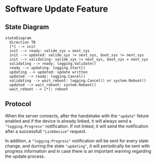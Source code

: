 # Software Update Feature

## State Diagram

```mermaid
stateDiagram
  direction TB
  [*] --> init
  init --> ready: valide_sys = next_sys
  init --> updated: valide_sys != next_sys, boot_sys != next_sys 
  init --> validating: valide_sys != next_sys, boot_sys = next_sys 
  validating --> ready: logging.Validate()
  ready --> updating: logging.Start()
  updating --> updated: update written
  updated --> ready: logging.Cancel()
  validating --> wait_reboot: logging.Cancel() or system.Reboot()
  updated --> wait_reboot: system.Reboot()
  wait_reboot --> [*]: reboot
```

## Protocol

When the server connects, after the handshake with the `"update"` feture
enabled and if the device is already linked, it will always send a
`"logging.Progress"` notification. If not linked, it will send the notification
after a successfull `"LinkDevice"` request.

In addition, a `"logging.Progress"` notification will be sent for every state
change, and durring the state `"updating"`, it will periodically be sent with
progress information and in case there is an important warning regarding the
update process.